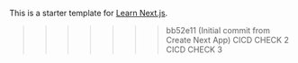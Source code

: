 
This is a starter template for [Learn Next.js](https://nextjs.org/learn).
>>>>>>> bb52e11 (Initial commit from Create Next App)
CICD CHECK 2
>>>>>>> CICD CHECK 3
